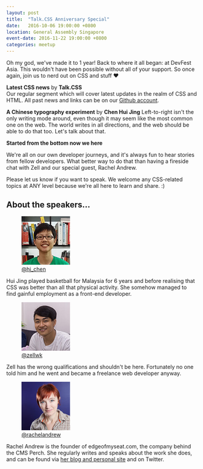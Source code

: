 ```yaml
---
layout: post
title:  "Talk.CSS Anniversary Special"
date:   2016-10-06 19:00:00 +0800
location: General Assembly Singapore
event-date: 2016-11-22 19:00:00 +0800
categories: meetup
---
```

Oh my god, we've made it to 1 year! Back to where it all began: at DevFest Asia. This wouldn't have been possible without all of your support. So once again, join us to nerd out on CSS and stuff ❤️

**Latest CSS news** by **Talk.CSS**  
Our regular segment which will cover latest updates in the realm of CSS and HTML. All past news and links can be on our [Github account](https://github.com/SingaporeCSS/slides/tree/gh-pages/notes).

**A Chinese typography experiment** by **Chen Hui Jing**
Left-to-right isn't the only writing mode around, even though it may seem like the most common one on the web. The world writes in all directions, and the web should be able to do that too. Let's talk about that.

**Started from the bottom now we here**

We're all on our own developer journeys, and it's always fun to hear stories from fellow developers. What better way to do that than having a fireside chat with Zell and our special guest, Rachel Andrew.

Please let us know if you want to speak. We welcome any CSS-related topics at ANY level because we're all here to learn and share. :)

## About the speakers...

<div class="o-flex c-speakers">
  <div class="o-flex3__item c-speaker">
    <figure>
      <img class="c-speaker__img" src="/img/talk-1/chj.jpg" srcset="/img/talk-1/chj@2x.jpg 2x" alt="Chen Hui Jing"/>
      <figcaption><a class="c-speaker__link" href="https://twitter.com/hj_chen">@hj_chen</a></figcaption>
    </figure>
    <p class="c-speaker__intro">Hui Jing played basketball for Malaysia for 6 years and before realising that CSS was better than all that physical activity. She somehow managed to find gainful employment as a front-end developer.</p>
  </div>

  <div class="o-flex3__item c-speaker">
    <figure>
      <img class="c-speaker__img" src="/img/talk-1/zell.jpg" srcset="/img/talk-1/zell@2x.jpg 2x" alt="Zell Liew"/>
      <figcaption><a class="c-speaker__link" href="https://twitter.com/zellwk">@zellwk</a></figcaption>
    </figure>
    <p class="c-speaker__intro">Zell has the wrong qualifications and shouldn't be here. Fortunately no one told him and he went and became a freelance web developer anyway.</p>
  </div>

  <div class="o-flex3__item c-speaker">
    <figure>
      <img class="c-speaker__img" src="/img/talk-12/rachel.jpg" srcset="/img/talk-12/rachel@2x.jpg 2x" alt="Rachel Andrew"/>
      <figcaption><a class="c-speaker__link" href="https://twitter.com/rachelandrew">@rachelandrew</a></figcaption>
    </figure>
    <p class="c-speaker__intro">Rachel Andrew is the founder of edgeofmyseat.com, the company behind the CMS Perch. She regularly writes and speaks about the work she does, and can be found via <a href="http://rachelandrew.co.uk/"">her blog and personal site</a> and on Twitter.</p>
  </div>
</div>
